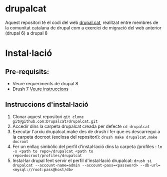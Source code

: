 drupalcat
=========

Aquest repositori té el codi del web [drupal.cat](http://drupal.cat), realitzat entre membres de la comunitat catalana de drupal com a exercici de migració del web anterior (drupal 6) a drupal 8


# Instal·lació

## Pre-requisits:

* Veure requeriments de drupal 8
* Drush 7 [Veure instruccions](http://docs.drush.org/en/master/install/)

## Instruccions d'instal·lació

1. Clonar aquest repositori `git clone git@github.com:Drupalcat/drupalcat.git`
2. Accedir dins la carpeta drupalcat creada per defecte `cd drupalcat`
3. Executar l'arxiu drupalcat.make des de drush i fer que es descarregui a la carpeta docroot (exclosa del repositori): `drush make drupalcat.make docroot`
4. Fer un enllaç simbòlic del perfil d'instal·lació dins la carpeta /profiles  : `ln -s <path to repo>/drupalcat <path to repo>docroot/profiles/drupalcat`
5. Instal·lar drupal fent servir el perfil d'instal·lació drupalcat: `drush si drupalcat --account-name=admin --account-pass=<password> --db-url=<mysql://root:pass@host/db>`

